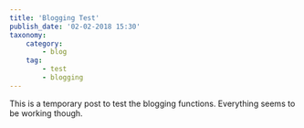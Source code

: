 ```yaml
---
title: 'Blogging Test'
publish_date: '02-02-2018 15:30'
taxonomy:
    category:
        - blog
    tag:
        - test
        - blogging
---
```


This is a temporary post to test the blogging functions.
Everything seems to be working though.
